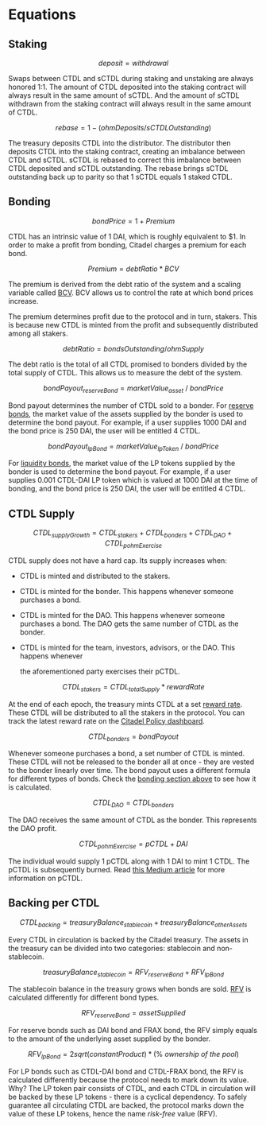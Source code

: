 # Equations

## Staking

$$
deposit = withdrawal
$$

Swaps between CTDL and sCTDL during staking and unstaking are always honored 1:1. The amount of CTDL deposited into the staking contract will always result in the same amount of sCTDL. And the amount of sCTDL withdrawn from the staking contract will always result in the same amount of CTDL.

$$
rebase = 1 - ( ohmDeposits / sCTDLOutstanding )
$$

The treasury deposits CTDL into the distributor. The distributor then deposits CTDL into the staking contract, creating an imbalance between CTDL and sCTDL. sCTDL is rebased to correct this imbalance between CTDL deposited and sCTDL outstanding. The rebase brings sCTDL outstanding back up to parity so that 1 sCTDL equals 1 staked CTDL.

## Bonding

$$
bond Price = 1 + Premium
$$

CTDL has an intrinsic value of 1 DAI, which is roughly equivalent to $1. In order to make a profit from bonding, Citadel charges a premium for each bond.

$$
Premium = debt Ratio * BCV
$$

The premium is derived from the debt ratio of the system and a scaling variable called [BCV](https://docs.olympusdao.finance/references/glossary#bcv). BCV allows us to control the rate at which bond prices increase.

The premium determines profit due to the protocol and in turn, stakers. This is because new CTDL is minted from the profit and subsequently distributed among all stakers.

$$
debt Ratio = bondsOutstanding/ohmSupply
$$

The debt ratio is the total of all CTDL promised to bonders divided by the total supply of CTDL. This allows us to measure the debt of the system.

$$
bondPayout_{reserveBond} = marketValue_{asset}\ /\ bondPrice
$$

Bond payout determines the number of CTDL sold to a bonder. For [reserve bonds](https://docs.olympusdao.finance/references/glossary#reserve-bonds), the market value of the assets supplied by the bonder is used to determine the bond payout. For example, if a user supplies 1000 DAI and the bond price is 250 DAI, the user will be entitled 4 CTDL.

$$
bondPayout_{lpBond} = marketValue_{lpToken}\ /\ bondPrice
$$

For [liquidity bonds](https://docs.olympusdao.finance/references/glossary#liquidity-bonds), the market value of the LP tokens supplied by the bonder is used to determine the bond payout. For example, if a user supplies 0.001 CTDL-DAI LP token which is valued at 1000 DAI at the time of bonding, and the bond price is 250 DAI, the user will be entitled 4 CTDL.

## CTDL Supply

$$
CTDL_{supplyGrowth} = CTDL_{stakers} + CTDL_{bonders} + CTDL_{DAO} + CTDL_{pohmExercise}
$$

CTDL supply does not have a hard cap. Its supply increases when:

* CTDL is minted and distributed to the stakers.
* CTDL is minted for the bonder. This happens whenever someone purchases a bond.
* CTDL is minted for the DAO. This happens whenever someone purchases a bond. The DAO gets the same number of CTDL as the bonder.
* CTDL is minted for the team, investors, advisors, or the DAO. This happens whenever

  the aforementioned party exercises their pCTDL.

$$
CTDL_{stakers} = CTDL_{totalSupply} * rewardRate
$$

At the end of each epoch, the treasury mints CTDL at a set [reward rate](https://docs.olympusdao.finance/references/glossary#reward-rate). These CTDL will be distributed to all the stakers in the protocol. You can track the latest reward rate on the [Citadel Policy dashboard](https://dune.xyz/shadow/Citadel-Policy).

$$
CTDL_{bonders} = bondPayout
$$

Whenever someone purchases a bond, a set number of CTDL is minted. These CTDL will not be released to the bonder all at once - they are vested to the bonder linearly over time. The bond payout uses a different formula for different types of bonds. Check the [bonding section above](equations.md#bonding) to see how it is calculated.

$$
CTDL_{DAO} = CTDL_{bonders}
$$

The DAO receives the same amount of CTDL as the bonder. This represents the DAO profit.

$$
CTDL_{pohmExercise} = pCTDL + DAI
$$

The individual would supply 1 pCTDL along with 1 DAI to mint 1 CTDL. The pCTDL is subsequently burned. Read [this Medium article](https://olympusdao.medium.com/what-is-poh-16b2c38a6cd6) for more information on pCTDL.

## Backing per CTDL

$$
CTDL_{backing} = treasuryBalance_{stablecoin} + treasuryBalance_{otherAssets}
$$

Every CTDL in circulation is backed by the Citadel treasury. The assets in the treasury can be divided into two categories: stablecoin and non-stablecoin.

$$
treasuryBalance_{stablecoin} = RFV_{reserveBond} + RFV_{lpBond}
$$

The stablecoin balance in the treasury grows when bonds are sold. [RFV](https://docs.olympusdao.finance/references/glossary#rfv) is calculated differently for different bond types.

$$
RFV_{reserveBond} = assetSupplied
$$

For reserve bonds such as DAI bond and FRAX bond, the RFV simply equals to the amount of the underlying asset supplied by the bonder.

$$
RFV_{lpBond} = 2sqrt(constantProduct) * (\%\ ownership\ of\ the\ pool)
$$

For LP bonds such as CTDL-DAI bond and CTDL-FRAX bond, the RFV is calculated differently because the protocol needs to mark down its value. Why? The LP token pair consists of CTDL, and each CTDL in circulation will be backed by these LP tokens - there is a cyclical dependency. To safely guarantee all circulating CTDL are backed, the protocol marks down the value of these LP tokens, hence the name _risk-free_ value \(RFV\).

